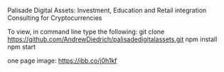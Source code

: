Palisade Digital Assets: Investment, Education and Retail integration Consulting for Cryptocurrencies

To view, in command line type the following:
git clone https://github.com/AndrewDiedrich/palisadedigitalassets.git
npm install 
npm start

one page image:
https://ibb.co/j0h1kf
